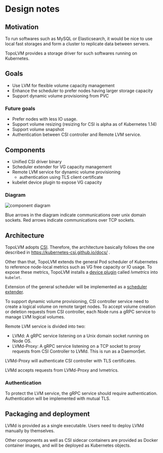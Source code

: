 Design notes
============

Motivation
----------

To run softwares such as MySQL or Elasticsearch, it would be nice to use
local fast storages and form a cluster to replicate data between servers.

TopoLVM provides a storage driver for such softwares running on Kubernetes.

Goals
-----

- Use LVM for flexible volume capacity management
- Enhance the scheduler to prefer nodes having larger storage capacity
- Support dynamic volume provisioning from PVC

### Future goals

- Prefer nodes with less IO usage.
- Support volume resizing (resizing for CSI is alpha as of Kubernetes 1.14)
- Support volume snapshot
- Authentication between CSI controller and Remote LVM service.

Components
----------

- Unified CSI driver binary
- Scheduler extender for VG capacity management
- Remote LVM service for dynamic volume provisioning
    - authentication using TLS client certificate
- kubelet device plugin to expose VG capacity

### Diagram

![component diagram](http://www.plantuml.com/plantuml/svg/ZPG_pzem48VtV8fJEcV08qFrIj2XKbkXHkhoYi74LnhXE97_K53LxruxSIucD0eBudAFVS-Fd7Wpbclh6fbrlBhmCq9UMcxnfvCbsXp-P03lkrPPtKg9-Y3TkLP7u0RoNVaPfWwKgAzrXNauO8of1LPScm6D5LGUvxL2RVBiRvQfLY1yyn-RdWhVmaH_moYpBuVMdcFJAZBo8m8ys6mcdV0m5V6S89NDaaiavRL1g-jg1AcE_Iy_leg3Rc_tsASwz7qQZrpS2INQ2CGgxrk1JWu-vcVB-TbgVlPYVlPgVhQIdwtbPmlvsIn_J3cGHSEDHHrNZdUryJbG7qDbgbyed0nLUcoFdMpl3QfnKGqE4ygHXqytYqgWxkTDRnYAzmydwV0esj-g-0Zzsu4jdByVTbdqVeBeE97JIX3xU1VGPGcGh2viQU8CIlOsGfC--vy-c-cpHNtsf3-nQtUbzijKgiz6_Vc_21HaJx_Y5bvb6R6q7E3x1lq3cWs5w_n3MgQ75ha-3Oitlw4Ihf7_0000)

Blue arrows in the diagram indicate communications over unix domain sockets.
Red arrows indicate communications over TCP sockets.

Architecture
------------

TopoLVM adopts [CSI](https://github.com/container-storage-interface/spec/).
Therefore, the architecture basically follows the one described in
https://kubernetes-csi.github.io/docs/ .

Other than that, TopoLVM extends the general Pod scheduler of Kubernetes to
reference node-local metrics such as VG free capacity or IO usage.  To expose
these metrics, TopoLVM installs a [device plugin](https://kubernetes.io/docs/concepts/extend-kubernetes/compute-storage-net/device-plugins/)
called *lvmetrics* into `kubelet`.

Extension of the general scheduler will be implemented as a [scheduler extender](https://github.com/kubernetes/community/blob/master/contributors/design-proposals/scheduling/scheduler_extender.md).

To support dynamic volume provisioning, CSI controller service need to create a
logical volume on remote target nodes.  To accept volume creation or deletion
requests from CSI controller, each Node runs a gRPC service to manage LVM
logical volumes.

Remote LVM service is divided into two:
- LVMd: A gRPC service listening on a Unix domain socket running on Node OS. 
- LVMd-Proxy: A gRPC service listening on a TCP socket to proxy requests from 
  CSI Controller to LVMd. This is run as a DaemonSet.

LVMd-Proxy will authenticate CSI controller with TLS certificates.

LVMd accepts requests from LVMd-Proxy and lvmetrics.

### Authentication

To protect the LVM service, the gRPC service should require authentication.
Authentication will be implemented with mutual TLS.

Packaging and deployment
------------------------

LVMd is provided as a single executable.
Users need to deploy LVMd manually by themselves. 

Other components as well as CSI sidecar containers are provided as Docker 
container images, and will be deployed as Kubernetes objects.
